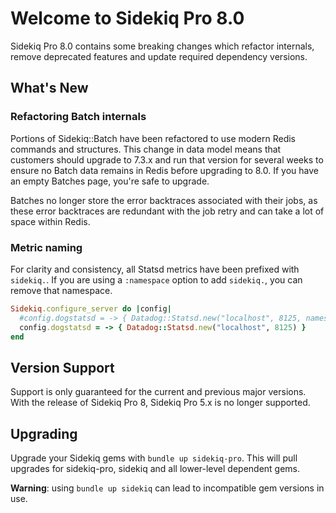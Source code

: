 # Welcome to Sidekiq Pro 8.0

Sidekiq Pro 8.0 contains some breaking changes which refactor internals, remove deprecated features and update required dependency versions.

## What's New

### Refactoring Batch internals

Portions of Sidekiq::Batch have been refactored to use modern Redis commands and structures.
This change in data model means that customers should upgrade to 7.3.x and run that version for several weeks to ensure no Batch data remains in Redis before upgrading to 8.0.
If you have an empty Batches page, you're safe to upgrade.

Batches no longer store the error backtraces associated with their jobs, as these error backtraces are redundant with the job retry and can take a lot of space within Redis.

### Metric naming

For clarity and consistency, all Statsd metrics have been prefixed with `sidekiq.`.
If you are using a `:namespace` option to add `sidekiq.`, you can remove that namespace.

```ruby
Sidekiq.configure_server do |config|
  #config.dogstatsd = -> { Datadog::Statsd.new("localhost", 8125, namespace: "sidekiq") }
  config.dogstatsd = -> { Datadog::Statsd.new("localhost", 8125) }
end
```

## Version Support

Support is only guaranteed for the current and previous major versions. With the release of Sidekiq Pro 8, Sidekiq Pro 5.x is no longer supported.

## Upgrading

Upgrade your Sidekiq gems with `bundle up sidekiq-pro`.
This will pull upgrades for sidekiq-pro, sidekiq and all lower-level dependent gems.

**Warning**: using `bundle up sidekiq` can lead to incompatible gem versions in use.
